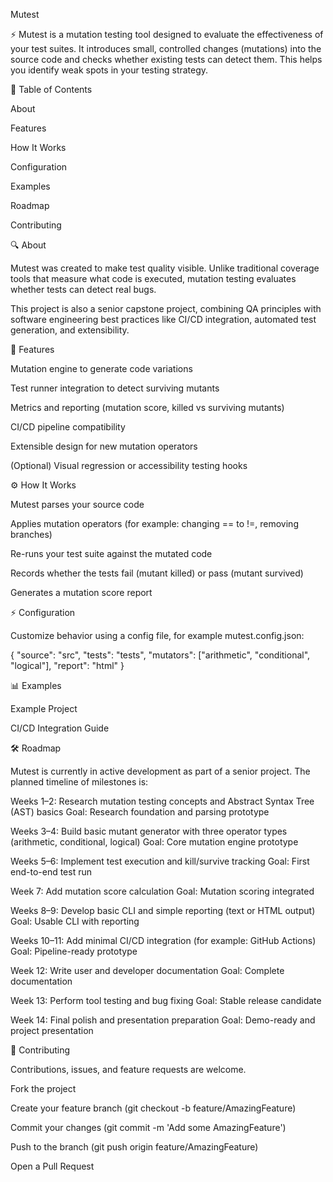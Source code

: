 Mutest

⚡ Mutest is a mutation testing tool designed to evaluate the effectiveness of your test suites. It introduces small, controlled changes (mutations) into the source code and checks whether existing tests can detect them. This helps you identify weak spots in your testing strategy.

📖 Table of Contents

About

Features

How It Works

Configuration

Examples

Roadmap

Contributing

🔍 About

Mutest was created to make test quality visible. Unlike traditional coverage tools that measure what code is executed, mutation testing evaluates whether tests can detect real bugs.

This project is also a senior capstone project, combining QA principles with software engineering best practices like CI/CD integration, automated test generation, and extensibility.

🚀 Features

Mutation engine to generate code variations

Test runner integration to detect surviving mutants

Metrics and reporting (mutation score, killed vs surviving mutants)

CI/CD pipeline compatibility

Extensible design for new mutation operators

(Optional) Visual regression or accessibility testing hooks

⚙️ How It Works

Mutest parses your source code

Applies mutation operators (for example: changing == to !=, removing branches)

Re-runs your test suite against the mutated code

Records whether the tests fail (mutant killed) or pass (mutant survived)

Generates a mutation score report

⚡ Configuration

Customize behavior using a config file, for example mutest.config.json:

{
  "source": "src",
  "tests": "tests",
  "mutators": ["arithmetic", "conditional", "logical"],
  "report": "html"
}

📊 Examples

Example Project

CI/CD Integration Guide

🛠 Roadmap

Mutest is currently in active development as part of a senior project. The planned timeline of milestones is:

 Weeks 1–2: Research mutation testing concepts and Abstract Syntax Tree (AST) basics
Goal: Research foundation and parsing prototype

 Weeks 3–4: Build basic mutant generator with three operator types (arithmetic, conditional, logical)
Goal: Core mutation engine prototype

 Weeks 5–6: Implement test execution and kill/survive tracking
Goal: First end-to-end test run

 Week 7: Add mutation score calculation
Goal: Mutation scoring integrated

 Weeks 8–9: Develop basic CLI and simple reporting (text or HTML output)
Goal: Usable CLI with reporting

 Weeks 10–11: Add minimal CI/CD integration (for example: GitHub Actions)
Goal: Pipeline-ready prototype

 Week 12: Write user and developer documentation
Goal: Complete documentation

 Week 13: Perform tool testing and bug fixing
Goal: Stable release candidate

 Week 14: Final polish and presentation preparation
Goal: Demo-ready and project presentation

🤝 Contributing

Contributions, issues, and feature requests are welcome.

Fork the project

Create your feature branch (git checkout -b feature/AmazingFeature)

Commit your changes (git commit -m 'Add some AmazingFeature')

Push to the branch (git push origin feature/AmazingFeature)

Open a Pull Request